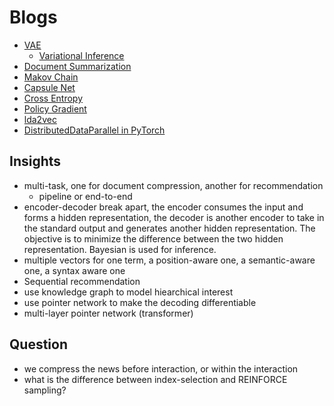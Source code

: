 # Blogs
- [VAE](https://towardsdatascience.com/understanding-variational-autoencoders-vaes-f70510919f73)
  - [Variational Inference](https://towardsdatascience.com/bayesian-inference-problem-mcmc-and-variational-inference-25a8aa9bce29)
- [Document Summarization](https://medium.com/luisfredgs/automatic-text-summarization-with-machine-learning-an-overview-68ded5717a25)
- [Makov Chain](https://towardsdatascience.com/brief-introduction-to-markov-chains-2c8cab9c98ab)
- [Capsule Net](https://jhui.github.io/2017/11/03/Dynamic-Routing-Between-Capsules/)
- [Cross Entropy](https://machinelearningmastery.com/cross-entropy-for-machine-learning/)
- [Policy Gradient](https://towardsdatascience.com/an-intuitive-explanation-of-policy-gradient-part-1-reinforce-aa4392cbfd3c)
- [lda2vec](https://multithreaded.stitchfix.com/blog/2016/05/27/lda2vec/#topic=38&lambda=1&term=)
- [DistributedDataParallel in PyTorch](https://pytorch.org/tutorials/intermediate/ddp_tutorial.html)
## Insights
- multi-task, one for document compression, another for recommendation
  - pipeline or end-to-end
- encoder-decoder break apart, the encoder consumes the input and forms a hidden representation, the decoder is another encoder to take in the standard output and generates another hidden representation. The objective is to minimize the difference between the two hidden representation. Bayesian is used for inference.
- multiple vectors for one term, a position-aware one, a semantic-aware one, a syntax aware one
- Sequential recommendation
- use knowledge graph to model hiearchical interest
- use pointer network to make the decoding differentiable
- multi-layer pointer network (transformer)
## Question
- we compress the news before interaction, or within the interaction
- what is the difference between index-selection and REINFORCE sampling?